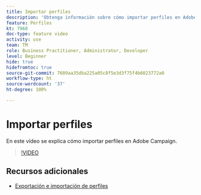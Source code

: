 ```yaml
---
title: Importar perfiles
description: 'Obtenga información sobre cómo importar perfiles en Adobe Campaign '
feature: Perfiles
kt: 7968
doc-type: feature video
activity: use
team: TM
role: Business Practitioner, Administrator, Developer
level: Beginner
hide: true
hidefromtoc: true
source-git-commit: 7609aa35dba225a05c8f5e3d3f75f4b6023772a0
workflow-type: ht
source-wordcount: '37'
ht-degree: 100%

---
```



# Importar perfiles

En este vídeo se explica cómo importar perfiles en Adobe Campaign.

>[!VIDEO](https://video.tv.adobe.com/v/25608?quality=12)

## Recursos adicionales

- [Exportación e importación de perfiles](https://experienceleague.adobe.com/docs/campaign-classic/using/getting-started/profile-management/exporting-and-importing-profiles.html?lang=es)
